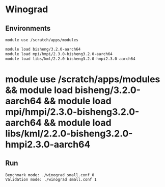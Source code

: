 
# Winograd

## Environments 
```bash
module use /scratch/apps/modules 

module load bisheng/3.2.0-aarch64
module load mpi/hmpi/2.3.0-bisheng3.2.0-aarch64
module load libs/kml/2.2.0-bisheng3.2.0-hmpi2.3.0-aarch64 

```
# module use /scratch/apps/modules && module load bisheng/3.2.0-aarch64 && module load mpi/hmpi/2.3.0-bisheng3.2.0-aarch64 && module load libs/kml/2.2.0-bisheng3.2.0-hmpi2.3.0-aarch64
## Run
```
Benchmark mode: ./winograd small.conf 0
Validation mode: ./winograd small.conf 1
```
